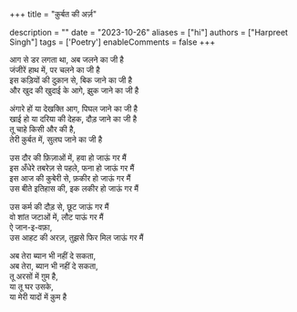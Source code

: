 +++
title = "क़ुर्बत की अर्ज़"

description = ""
date = "2023-10-26"
aliases = ["hi"]
authors = ["Harpreet Singh"]
tags = ['Poetry']
enableComments = false
+++

आग से डर लगता था, अब जलने का जी है \
जंजीरें हाथ में, पर चलने का जी है \
इस कड़ियों की दुक़ान से, बिक जाने का जी है \
और खुद की खुदाई के आगे, झुक जाने का जी है

अंगारे हों या देखक्ति आग, पिघल जाने का जी है \
खाई हो या दरिया की देहक, दौड़ जाने का जी है \
तू चाहे किसी और की है, \
तेरी क़ुर्बत में, सुलघ जाने का जी है 

उस दौर की फ़िज़ाओं में, हवा हो जाऊं गर मैं \
इस अँधेरे तबरेज़ से पहले, फना हो जाऊं गर मैं \
इस आज की कुबेरी से, फ़कीर हो जाऊं गर मैं \
उस बीते इतिहास की, इक लकीर हो जाऊं गर मैं

उस कर्म की दौड़ से, छूट जाऊं गर मैं \
वो शांत जटाओं में, लौट पाऊं गर मैं \
ऐ जान-इ-वफ़ा, \
उस आहट की अरज़, तुझसे फिर मिल जाऊं गर मैं

अब तेरा ब्यान भी नहीं दे सकता, \
अब तेरा, ब्यान भी नहीं दे सकता, \
तू अरसों में ग़ुम है, \
या तू घर उसके, \
या मेरी यादों में क़ुम है 